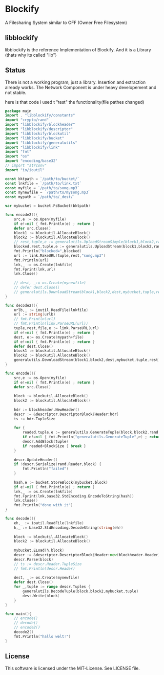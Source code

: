 Blockify
========

A Filesharing System similar to OFF (Owner Free Filesystem)

libblockify
-----------

libblockify is the reference Implementation of Blockify. And it is a Library (thats why its called "lib")

Status
------

There is not a working program, just a library.
Insertion and extraction already works.
The Network Component is under heavy developement and not stable.

here is that code i used t "test" the functionality(file pathes changed)

```go
package main
import . "libblockify/constants"
import "crypto/rand"
import "libblockify/blockheader"
import "libblockify/descriptor"
import "libblockify/blockutil"
import "libblockify/bucket"
import "libblockify/generalutils"
import "libblockify/link"
import "fmt"
import "os"
import "encoding/base32"
// import "strconv"
import "io/ioutil"

const bktpath = `/path/to/bucket/`
const lnkfile = `/path/to/link.txt`
const myfile = `/path/to/song.mp3`
const mynewfile = `/path/to/mysong.mp3`
const mypath = `/path/to/_dest/`

var mybucket = bucket.FsBucket(bktpath)

func encode2(){
	src,e := os.Open(myfile)
	if e!=nil { fmt.Println(e) ; return }
	defer src.Close()
	block1 := blockutil.AllocateBlock()
	block2 := blockutil.AllocateBlock()
	// rest,tuple,e := generalutils.UploadStreamSimple(block1,block2,rand.Reader,src,mybucket,3)
	blocked,rest,tuple,e := generalutils.UploadStream(block1,block2,rand.Reader,src,mybucket,3,3)
	fmt.Println("blocked=",blocked)
	url := link.MakeURL(tuple,rest,"song.mp3")
	fmt.Println(url)
	lnk,_ := os.Create(lnkfile)
	fmt.Fprint(lnk,url)
	lnk.Close()
	
	// dest, _:= os.Create(mynewfile)
	// defer dest.Close()
	// generalutils.DownloadStream(block1,block2,dest,mybucket,tuple,rest)
}

func decode2(){
	urlb,_ := ioutil.ReadFile(lnkfile)
	url := string(urlb)
	// fmt.Println(url)
	// fmt.Println(link.ParseURL(url))
	tuple,rest,file,e := link.ParseURL(url)
	if e!=nil { fmt.Println(e) ; return }
	dest, e:= os.Create(mypath+file)
	if e!=nil { fmt.Println(e) ; return }
	defer dest.Close()
	block1 := blockutil.AllocateBlock()
	block2 := blockutil.AllocateBlock()
	generalutils.DownloadStream(block1,block2,dest,mybucket,tuple,rest)
}

func encode(){
	src,e := os.Open(myfile)
	if e!=nil { fmt.Println(e) ; return }
	defer src.Close()
	
	block := blockutil.AllocateBlock()
	block2 := blockutil.AllocateBlock()
	
	hdr := blockheader.NewHeader()
	descr := &descriptor.DescriptorBlock{Header:hdr}
	ts := hdr.TupleSize
	
	for {
		readed,tuple,e := generalutils.GenerateTuple(block,block2,rand.Reader,src,mybucket,ts)
		if e!=nil { fmt.Println("generalutils.GenerateTuple",e) ; return }
		descr.AddBlock(tuple)
		if readed<BlockSize { break }
	}
	
	descr.UpdateHeader()
	if !descr.Serialize(rand.Reader,block) {
		fmt.Println("failed")
	}
	
	hash,e := bucket.StoreBlock(mybucket,block)
	if e!=nil { fmt.Println(e) ; return }
	lnk,_ := os.Create(lnkfile)
	fmt.Fprint(lnk,base32.StdEncoding.EncodeToString(hash))
	lnk.Close()
	fmt.Println("done with it")
}

func decode(){
	eh,_ := ioutil.ReadFile(lnkfile)
	h,_ := base32.StdEncoding.DecodeString(string(eh))
	
	block := blockutil.AllocateBlock()
	block2 := blockutil.AllocateBlock()
	
	mybucket.ELoad(h,block)
	descr := &descriptor.DescriptorBlock{Header:new(blockheader.Header)}
	descr.Parse(block)
	// ts := descr.Header.TupleSize
	// fmt.Println(descr.Header)
	
	dest, _:= os.Create(mynewfile)
	defer dest.Close()
	for _,tuple := range descr.Tuples {
		generalutils.DecodeTuple(block,block2,mybucket,tuple)
		dest.Write(block)
	}
}

func main(){
	// encode()
	// decode()
	// encode2()
	decode2()
	fmt.Println("hallo welt!")
}
```

License
-------

This software is licensed under the MIT-License. See LICENSE file.
